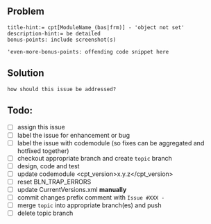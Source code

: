 ## Problem
    title-hint:= cpt[ModuleName_(bas|frm)] - 'object not set'
    description-hint:= be detailed
    bonus-points: include screenshot(s)

```vba
'even-more-bonus-points: offending code snippet here
```

## Solution
    how should this issue be addressed?

## Todo:
- [ ] assign this issue
- [ ] label the issue for enhancement or bug
- [ ] label the issue with codemodule (so fixes can be aggregated and hotfixed together)
- [ ] checkout appropriate branch and create `topic` branch
- [ ] design, code and test
- [ ] update codemodule <cpt_version>x.y.z</cpt_version>
- [ ] reset BLN\_TRAP\_ERRORS
- [ ] update CurrentVersions.xml **manually**
- [ ] commit changes prefix comment with `Issue #XXX - `
- [ ] merge `topic` into appropriate branch(es) and push
- [ ] delete topic branch
